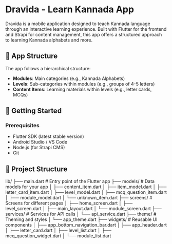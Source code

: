 # Dravida - Learn Kannada App

Dravida is a mobile application designed to teach Kannada language through an interactive learning experience. Built with Flutter for the frontend and Strapi for content management, this app offers a structured approach to learning Kannada alphabets and more.

## 📱 App Structure

The app follows a hierarchical structure:
- **Modules**: Main categories (e.g., Kannada Alphabets)
- **Levels**: Sub-categories within modules (e.g., groups of 4-5 letters)
- **Content Items**: Learning materials within levels (e.g., letter cards, MCQs)

## 🚀 Getting Started

### Prerequisites

- Flutter SDK (latest stable version)
- Android Studio / VS Code
- Node.js (for Strapi CMS)
- Git

## 🧩 Project Structure

lib/
├── main.dart                         # Entry point of the Flutter app
├── models/                           # Data models for your app
│   ├── content_item.dart
│   ├── item_model.dart
│   ├── letter_card_item.dart
│   ├── level_model.dart
│   ├── mcq_question_item.dart
│   ├── module_model.dart
│   └── unknown_item.dart
├── screens/                          # Screens for different pages
│   ├── home_screen.dart
│   ├── level_screen.dart
│   ├── main_layout.dart
│   └── module_screen.dart
├── services/                         # Services for API calls
│   └── api_service.dart
├── theme/                            # Theming and styles
│   └── app_theme.dart
├── widgets/                          # Reusable UI components
│   ├── app_bottom_navigation_bar.dart
│   ├── app_header.dart
│   ├── letter_card.dart
│   ├── level_list.dart
│   ├── mcq_question_widget.dart
│   └── module_list.dart
